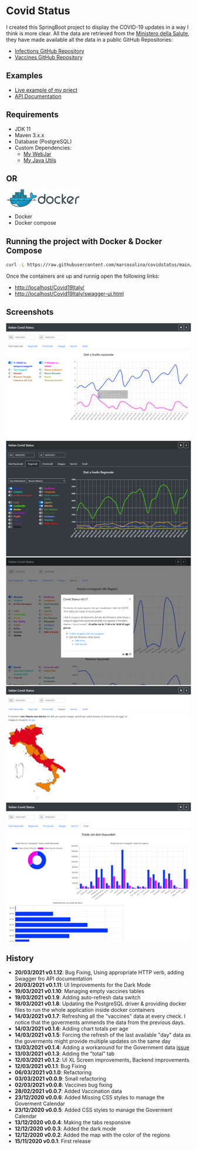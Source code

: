 # Covid Status

I created this SpringBoot project to display the COVID-19 updates in a way I think is more clear.
All the data are retrieved from the [Ministero della Salute](https://www.salute.gov.it/), they have made available all the data in a public GitHub Repositories:

- [Infections GitHub Repository](https://github.com/pcm-dpc/COVID-19)
- [Vaccines GitHub Repository](https://github.com/italia/covid19-opendata-vaccini)

## Examples

- [Live example of my prject](https://marco.selfip.net/Covid19Italy/)
- [API Documentation](https://marco.selfip.net/Covid19Italy/swagger-ui.html)

## Requirements

- JDK 11
- Maven 3.x.x
- Database (PostgreSQL)
- Custom Dependencies:
  - [My WebJar](https://github.com/marcosolina/WebJar)
  - [My Java Utils](https://github.com/marcosolina/javautils)

## OR

![Docker](Misc/Pictures/docker_logo200.png)

- Docker
- Docker compose

## Running the project with Docker & Docker Compose

~~~~bash
curl -L https://raw.githubusercontent.com/marcosolina/covidstatus/main/Scripts/Docker/downloadAndStartContainers.sh | bash
~~~~

Once the containers are up and runnig open the following links: 

- [http://localhost/Covid19Italy/](http://localhost/Covid19Italy/)
- [http://localhost/Covid19Italy/swagger-ui.html](http://localhost/Covid19Italy/swagger-ui.html)

## Screenshots

![National Data](Misc/Pictures/1.png)
![Regions Data](Misc/Pictures/2.png)
![Provinces Data](Misc/Pictures/3.png)
![Regions Colors](Misc/Pictures/4.png)
![Vaccines](Misc/Pictures/5.png)

## History

- **20/03/2021 v0.1.12**: Bug Fixing, Using appropriate HTTP verb, adding Swagger fro API documentation
- **20/03/2021 v0.1.11**: UI Improvements for the Dark Mode
- **19/03/2021 v0.1.10**: Managing empty vaccines tables
- **19/03/2021 v0.1.9**: Adding auto-refresh data switch
- **18/03/2021 v0.1.8**: Updating the PostgreSQL driver & providing docker files to run the whole application inside docker containers
- **14/03/2021 v0.1.7**: Refreshing all the "vaccines" data at every check. I notice that the goverments ammends the data from the previous days.
- **14/03/2021 v0.1.6**: Adding chart totals per age
- **14/03/2021 v0.1.5**: Forcing the refresh of the last available "day" data as the goverments might provide multiple updates on the same day
- **13/03/2021 v0.1.4**: Adding a workaround for the Government data [issue](https://github.com/italia/covid19-opendata-vaccini/issues/106)
- **13/03/2021 v0.1.3**: Adding the "total" tab
- **12/03/2021 v0.1.2**: UI XL Screen improvements, Backend improvements
- **12/03/2021 v0.1.1**: Bug Fixing
- **06/03/2021 v0.1.0**: Refactoring
- **03/03/2021 v0.0.9**: Small refactoring
- **02/03/2021 v0.0.8**: Vaccines bug fixing
- **28/02/2021 v0.0.7**: Added Vaccination data
- **23/12/2020 v0.0.6**: Added Missing CSS styles to manage the Goverment Calendar
- **23/12/2020 v0.0.5**: Added CSS styles to manage the Goverment Calendar
- **13/12/2020 v0.0.4**: Making the tabs responsive
- **12/12/2020 v0.0.3**: Added the dark mode
- **12/12/2020 v0.0.2**: Added the map with the color of the regions
- **15/11/2020 v0.0.1**: First release

